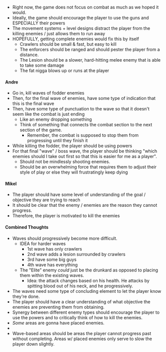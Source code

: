 
- Right now, the game does not focus on combat as much as we hoped it would.
- Ideally, the game should encourage the player to use the guns and ESPECIALLY their powers
- The movement systems + level designs distract the player from the killing enemies / just allows them to run away
- HOPEFULLY, getting complete enemies would fix this by itself
	- Crawlers should be small & fast, but easy to kill
	- The enforcers should be ranged and should pester the player from a distance.
	- The Lesion should be a slower, hard-hitting melee enemy that is able to take some damage
	- The fat nigga blows up or runs at the player

#### Andre
- Go in, kill waves of fodder enemies
- Then, for the final wave of enemies, have some type of indication that this is the final wave
- Then, have some type of punctuation to the wave so that it doesn't seem like the combat is just ending
	- Like an enemy dropping something
	- Think of something that connects the combat section to the next section of the game.
		- Remember, the combat is supposed to stop them from progressing until they finish it
- While killing the fodder, the player should be using powers
- For that final "wave" / boss wave, the player should be thinking "which enemies should I take out first so that this is easier for me as a player".
	- Should not be mindlessly shooting enemies.
	- Should be an overwhelming force that requires them to adjust their style of play or else they will frustratingly keep dying

#### Mikel
- The player should have some level of understanding of the goal / objective they are trying to reach
- It should be clear that the enemy / enemies are the reason they cannot progress.
- Therefore, the player is motivated to kill the enemies

#### Combined Thoughts
- Waves should progressively become more difficult.
	- IDEA for harder waves
		- 1st wave has only crawlers
		- 2nd wave adds a lesion surrounded by crawlers
		- 3rd have some big guys
		- 4th wave has everything
	- The "Elite" enemy *could* just be the drunkard as opposed to placing them within the existing waves.
		- Idea: the attack changes based on his health. He attacks by spitting blood out of his neck, and he progressively.
- The waves need some type of concluding element to let the player know they're done.
- The player should have a clear understanding of what objective the enemies are preventing them from obtaining.
- Synergy between different enemy types should encourage the player to use the powers and to critically think of how to kill the enemies.
- *Some* areas are gonna have placed enemies.
-
- Wave-based areas should be areas the player cannot progress past without completing. Areas w/ placed enemies only serve to slow the player down slightly.
